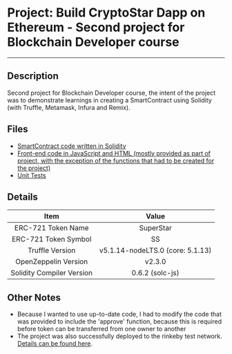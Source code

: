 # Project: Build CryptoStar Dapp on Ethereum - Second project for Blockchain Developer course
-----
## Description
Second project for Blockchain Developer course, the intent of the project was to demonstrate learnings in creating a SmartContract using Solidity (with Truffle, Metamask, Infura and Remix). 

## Files
- [SmartContract code written in Solidity](https://github.com/marq-oh/ud-bcnd-p2/tree/master/contracts)
- [Front-end code in JavaScript and HTML (mostly provided as part of project, with the exception of the functions that had to be created for the project)](https://github.com/marq-oh/ud-bcnd-p2/tree/master/app/src)
- [Unit Tests](https://github.com/marq-oh/ud-bcnd-p2/blob/master/test/TestStarNotary.js)

## Details
|            Item           |               Value              |
|:-------------------------:|:--------------------------------:|
|     ERC-721 Token Name    |             SuperStar            |
|    ERC-721 Token Symbol   |                SS                |
|      Truffle Version      | v5.1.14-nodeLTS.0 (core: 5.1.13) |
|    OpenZeppelin Version   |              v2.3.0              |
| Solidity Compiler Version |          0.6.2 (solc-js)         |

## Other Notes
- Because I wanted to use up-to-date code, I had to modify the code that was provided to include the 'approve' function, because this is required before token can be transferred from one owner to another
- The project was also successfully deployed to the rinkeby test network. [Details can be found here](https://github.com/marq-oh/ud-bcnd-p2/blob/master/other/successful%20deployment%20to%20rinkeby.txt).